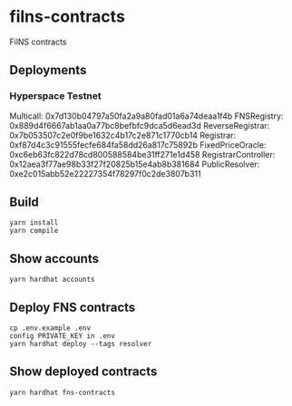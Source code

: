 # filns-contracts

FilNS contracts

## Deployments

### Hyperspace Testnet

Multicall: 0x7d130b04797a50fa2a9a80fad01a6a74deaa1f4b
FNSRegistry: 0x889d4f6667ab1aa0a77bc8befbfc9dca5d6ead3d
ReverseRegistrar: 0x7b053507c2e0f9be1632c4b17c2e871c1770cb14
Registrar: 0xf87d4c3c91555fecfe684fa58dd26a817c75892b
FixedPriceOracle: 0xc6eb63fc822d78cd800588584be31ff271e1d458
RegistrarController: 0x12aea3f77ae98b33f27f20825b15e4ab8b381684
PublicResolver: 0xe2c015abb52e22227354f78297f0c2de3807b311

## Build

```
yarn install
yarn compile
```

## Show accounts

```
yarn hardhat accounts
```

## Deploy FNS contracts

```
cp .env.example .env
config PRIVATE_KEY in .env
yarn hardhat deploy --tags resolver
```

## Show deployed contracts

```
yarn hardhat fns-contracts
```